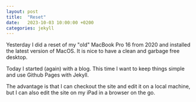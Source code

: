 ```yaml
---
layout: post
title:  "Reset"
date:   2023-10-03 10:00:00 +0200
categories: jekyll
---
```

Yesterday I did a reset of my "old" MacBook Pro 16 from 2020 and installed the latest version of 
MacOS. It is nice to have a clean and garbage free desktop.

Today I started (again) with a blog.
This time I want to keep things simple and use Github Pages with Jekyll.

The advantage is that I can checkout the site and edit it on a local machine, but I can also edit 
the site on my iPad in a browser on the go.
